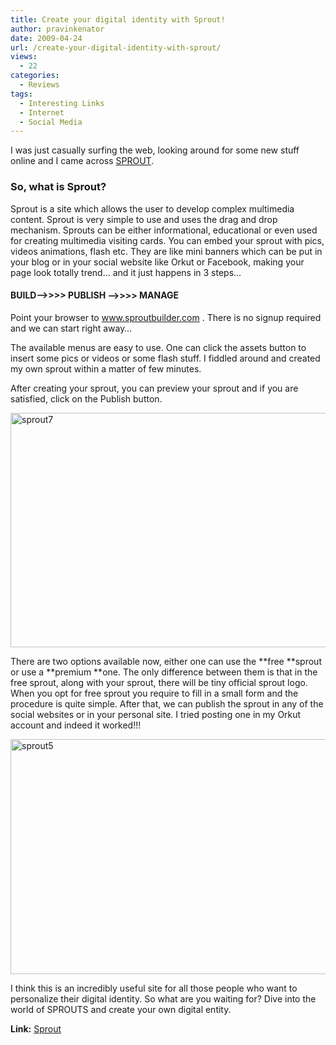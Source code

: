 ```yaml
---
title: Create your digital identity with Sprout!
author: pravinkenator
date: 2009-04-24
url: /create-your-digital-identity-with-sprout/
views:
  - 22
categories:
  - Reviews
tags:
  - Interesting Links
  - Internet
  - Social Media
---
```

I was just casually surfing the web, looking around for some new stuff online and I came across <a href="http://www.sproutbuilder.com" onclick="_gaq.push(['_trackEvent', 'outbound-article', 'http://www.sproutbuilder.com', 'SPROUT']);" title="Sprout"  target="_self">SPROUT</a>.

### So, what is Sprout?

Sprout is a site which allows the user to develop complex multimedia content. Sprout is very simple to use and uses the drag and drop mechanism. Sprouts can be either informational, educational or even used for creating multimedia visiting cards. You can embed your sprout with pics, videos animations, flash etc. They are like mini banners which can be put in your blog or in your social website like Orkut or Facebook, making your page look totally trend&#8230; and it just happens in 3 steps&#8230;

#### BUILD&#8212;->>>> PUBLISH &#8212;->>>> MANAGE

Point your browser to <a href="http://www.sproutbuilder.com/" onclick="_gaq.push(['_trackEvent', 'outbound-article', 'http://www.sproutbuilder.com/', 'www.sproutbuilder.com']);" >www.sproutbuilder.com</a> . There is no signup required and we can start right away&#8230;

The available menus are easy to use. One can click the assets button to insert some pics or videos or some flash stuff. I fiddled around and created my own sprout within a matter of few minutes.

After creating your sprout, you can preview your sprout and if you are satisfied, click on the Publish button.

<img class="aligncenter size-medium wp-image-6496" src="http://cdn.devilsworkshop.org/files/2009/04/sprout7-600x375.jpg" alt="sprout7" width="600" height="375" />

There are two options available now, either one can use the **free **sprout or use a **premium **one. The only difference between them is that in the free sprout, along with your sprout, there will be tiny official sprout logo. When you opt for free sprout you require to fill in a small form and the procedure is quite simple. After that, we can publish the sprout in any of the social websites or in your personal site. I tried posting one in my Orkut account and indeed it worked!!!

<img class="aligncenter size-medium wp-image-6497" src="http://cdn.devilsworkshop.org/files/2009/04/sprout5-600x376.jpg" alt="sprout5" width="600" height="376" />

I think this is an incredibly useful site for all those people who want to personalize their digital identity. So what are you waiting for? Dive into the world of SPROUTS and create your own digital entity.

**Link:** <a href="http://www.sproutbuilder.com" onclick="_gaq.push(['_trackEvent', 'outbound-article', 'http://www.sproutbuilder.com', 'Sprout']);" title="Sprout"  target="_self">Sprout</a>
